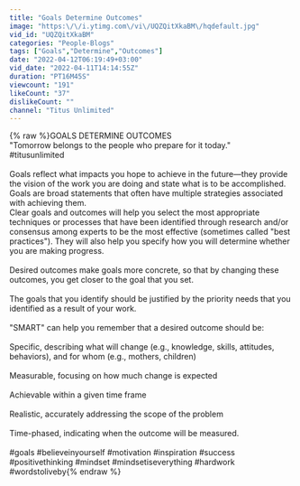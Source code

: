 ```yaml
---
title: "Goals Determine Outcomes"
image: "https:\/\/i.ytimg.com\/vi\/UQZQitXkaBM\/hqdefault.jpg"
vid_id: "UQZQitXkaBM"
categories: "People-Blogs"
tags: ["Goals","Determine","Outcomes"]
date: "2022-04-12T06:19:49+03:00"
vid_date: "2022-04-11T14:14:55Z"
duration: "PT16M45S"
viewcount: "191"
likeCount: "37"
dislikeCount: ""
channel: "Titus Unlimited"
---
```

{% raw %}GOALS DETERMINE OUTCOMES <br />&quot;Tomorrow belongs to the people who prepare for it today.&quot;<br />#titusunlimited <br /><br />Goals reflect what impacts you hope to achieve in the future—they provide the vision of the work you are doing and state what is to be accomplished. Goals are broad statements that often have multiple strategies associated with achieving them.<br />Clear goals and outcomes will help you select the most appropriate techniques or processes that have been identified through research and/or consensus among experts to be the most effective (sometimes called &quot;best practices&quot;). They will also help you specify how you will determine whether you are making progress.<br /><br />Desired outcomes make goals more concrete, so that by changing these outcomes, you get closer to the goal that you set.<br /><br />The goals that you identify should be justified by the priority needs that you identified as a result of your work.<br /><br />&quot;SMART&quot; can help you remember that a desired outcome should be:<br /><br />Specific, describing what will change (e.g., knowledge, skills, attitudes, behaviors), and for whom (e.g., mothers, children)<br /><br />Measurable, focusing on how much change is expected<br /><br />Achievable within a given time frame<br /><br />Realistic, accurately addressing the scope of the problem<br /><br />Time-phased, indicating when the outcome will be measured.<br /><br />#goals #believeinyourself #motivation #inspiration #success #positivethinking #mindset #mindsetiseverything #hardwork #wordstoliveby{% endraw %}
